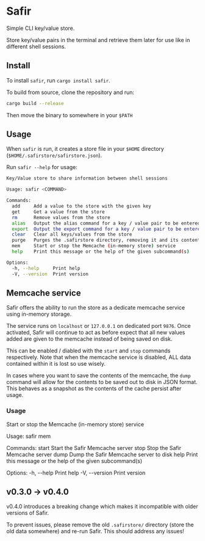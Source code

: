 # Safir

Simple CLI key/value store.

Store key/value pairs in the terminal and retrieve them later for use like in different shell sessions.

## Install

To install `safir`, run `cargo install safir`.

To build from source, clone the repository and run:

```bash
cargo build --release
```

Then move the binary to somewhere in your `$PATH`

## Usage

When `safir` is run, it creates a store file in your `$HOME` directory (`$HOME/.safirstore/safirstore.json`).

Run `safir --help` for usage:

```bash
Key/Value store to share information between shell sessions

Usage: safir <COMMAND>

Commands:
  add     Add a value to the store with the given key
  get     Get a value from the store
  rm      Remove values from the store
  alias   Output the alias command for a key / value pair to be entered into a shell session
  export  Output the export command for a key / value pair to be entered into a shell session
  clear   Clear all keys/values from the store
  purge   Purges the .safirstore directory, removing it and its contents
  mem     Start or stop the Memcache (in-memory store) service
  help    Print this message or the help of the given subcommand(s)

Options:
  -h, --help     Print help
  -V, --version  Print version
```

## Memcache service

Safir offers the ability to run the store as a dedicate memcache service using in-memory storage.

The service runs on `localhost` or `127.0.0.1` on dedicated port `9876`.
Once activated, Safir will continue to act as before expect that all new values added are given to the memcache instead of being saved on disk.

This can be enabled / diabled with the `start` and `stop` commands respectively.
Note that when the memcache service is disabled, ALL data contained within it is lost so use wisely.

In cases where you want to save the contents of the memcache, the `dump` command will allow for the contents to be saved out to disk in JSON format.
This behaves as a snapshot as the contents of the cache persist after usage.

### Usage

Start or stop the Memcache (in-memory store) service

Usage: safir mem <COMMAND>

Commands:
  start  Start the Safir Memcache server
  stop   Stop the Safir Memcache server
  dump   Dump the Safir Memcache server to disk
  help   Print this message or the help of the given subcommand(s)

Options:
  -h, --help     Print help
  -V, --version  Print version

## v0.3.0 -> v0.4.0

v0.4.0 introduces a breaking change which makes it incompatible with older versions of Safir.

To prevent issues, please remove the old `.safirstore/` directory (store the old data somewhere) and re-run Safir.
This should address any issues!
